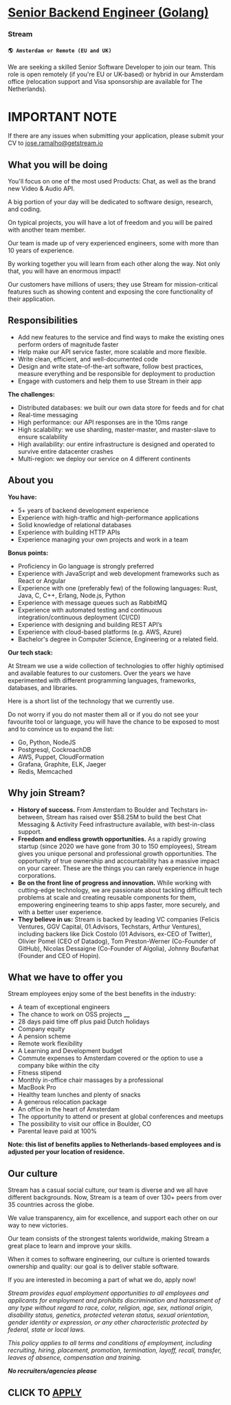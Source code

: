 # [Senior Backend Engineer (Golang)](https://www.remotewlb.com/apply/senior-backend-engineer-golang-89113)  
### Stream  
#### `🌎 Amsterdam or Remote (EU and UK)`  

We are seeking a skilled Senior Software Developer to join our team. This role is open remotely (if you're EU or UK-based) or hybrid in our Amsterdam office (relocation support and Visa sponsorship are available for The Netherlands).

# **IMPORTANT NOTE**

If there are any issues when submitting your application, please submit your CV to jose.ramalho@getstream.io

## **What you will be doing**

You'll focus on one of the most used Products: Chat, as well as the brand new Video & Audio API.

A big portion of your day will be dedicated to software design, research, and coding.

On typical projects, you will have a lot of freedom and you will be paired with another team member.

Our team is made up of very experienced engineers, some with more than 10 years of experience.

By working together you will learn from each other along the way. Not only that, you will have an enormous impact!

Our customers have millions of users; they use Stream for mission-critical features such as showing content and exposing the core functionality of their application.

## **Responsibilities**

  * Add new features to the service and find ways to make the existing ones perform orders of magnitude faster
  * Help make our API service faster, more scalable and more flexible.
  * Write clean, efficient, and well-documented code
  * Design and write state-of-the-art software, follow best practices, measure everything and be responsible for deployment to production
  * Engage with customers and help them to use Stream in their app

**The challenges:**

  * Distributed databases: we built our own data store for feeds and for chat
  * Real-time messaging
  * High performance: our API responses are in the 10ms range
  * High scalability: we use sharding, master-master, and master-slave to ensure scalability
  * High availability: our entire infrastructure is designed and operated to survive entire datacenter crashes
  * Multi-region: we deploy our service on 4 different continents

## **About you**

**You have:**

  * 5+ years of backend development experience
  * Experience with high-traffic and high-performance applications
  * Solid knowledge of relational databases
  * Experience with building HTTP APIs
  * Experience managing your own projects and work in a team

**Bonus points:**

  * Proficiency in Go language is strongly preferred
  * Experience with JavaScript and web development frameworks such as React or Angular
  * Experience with one (preferably few) of the following languages: Rust, Java, C, C++, Erlang, Node.js, Python
  * Experience with message queues such as RabbitMQ
  * Experience with automated testing and continuous integration/continuous deployment (CI/CD)
  * Experience with designing and building REST API’s
  * Experience with cloud-based platforms (e.g. AWS, Azure)
  * Bachelor's degree in Computer Science, Engineering or a related field.  
  

**Our tech stack:**

At Stream we use a wide collection of technologies to offer highly optimised and available features to our customers. Over the years we have experimented with different programming languages, frameworks, databases, and libraries.

Here is a short list of the technology that we currently use.

Do not worry if you do not master them all or if you do not see your favourite tool or language, you will have the chance to be exposed to most and to convince us to expand the list:

  * Go, Python, NodeJS 
  * Postgresql, CockroachDB 
  * AWS, Puppet, CloudFormation 
  * Grafana, Graphite, ELK, Jaeger 
  * Redis, Memcached

## **Why join Stream?**

  * **History of success.** From Amsterdam to Boulder and Techstars in-between, Stream has raised over $58.25M to build the best Chat Messaging & Activity Feed infrastructure available, with best-in-class support.
  * **Freedom and endless growth opportunities.** As a rapidly growing startup (since 2020 we have gone from 30 to 150 employees), Stream gives you unique personal and professional growth opportunities. The opportunity of true ownership and accountability has a massive impact on your career. These are the things you can rarely experience in huge corporations.
  * **Be on the front line of progress and innovation.** While working with cutting-edge technology, we are passionate about tackling difficult tech problems at scale and creating reusable components for them, empowering engineering teams to ship apps faster, more securely, and with a better user experience.
  * **They believe in us:** Stream is backed by leading VC companies (Felicis Ventures, GGV Capital, 01.Advisors, Techstars, Arthur Ventures), including backers like Dick Costolo (01 Advisors, ex-CEO of Twitter), Olivier Pomel (CEO of Datadog), Tom Preston-Werner (Co-Founder of GitHub), Nicolas Dessaigne (Co-Founder of Algolia), Johnny Boufarhat (Founder and CEO of Hopin).

## **What we have to offer you**

Stream employees enjoy some of the best benefits in the industry:

  * A team of exceptional engineers 
  * The chance to work on OSS projects **__**
  * 28 days paid time off plus paid Dutch holidays
  * Company equity
  * A pension scheme
  * Remote work flexibility
  * A Learning and Development budget
  * Commute expenses to Amsterdam covered or the option to use a company bike within the city
  * Fitness stipend 
  * Monthly in-office chair massages by a professional
  * MacBook Pro 
  * Healthy team lunches and plenty of snacks
  * A generous relocation package
  * An office in the heart of Amsterdam
  * The opportunity to attend or present at global conferences and meetups
  * The possibility to visit our office in Boulder, CO
  * Parental leave paid at 100%

**Note: this list of benefits applies to Netherlands-based employees and is adjusted per your location of residence.**

## **Our culture**

Stream has a casual social culture, our team is diverse and we all have different backgrounds. Now, Stream is a team of over 130+ peers from over 35 countries across the globe.

We value transparency, aim for excellence, and support each other on our way to new victories.

Our team consists of the strongest talents worldwide, making Stream a great place to learn and improve your skills.

When it comes to software engineering, our culture is oriented towards ownership and quality: our goal is to deliver stable software.

If you are interested in becoming a part of what we do, apply now!

_Stream provides equal employment opportunities to all employees and applicants for employment and prohibits discrimination and harassment of any type without regard to race, color, religion, age, sex, national origin, disability status, genetics, protected veteran status, sexual orientation, gender identity or expression, or any other characteristic protected by federal, state or local laws._

_This policy applies to all terms and conditions of employment, including recruiting, hiring, placement, promotion, termination, layoff, recall, transfer, leaves of absence, compensation and training._

**_No recruiters/agencies please_**

  
## CLICK TO [APPLY](https://www.remotewlb.com/apply/senior-backend-engineer-golang-89113)

